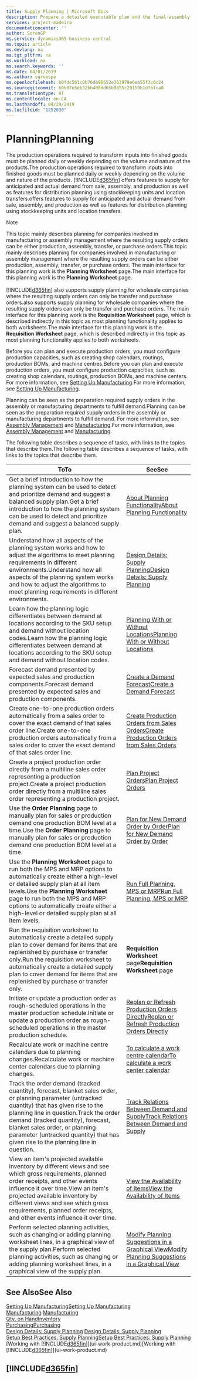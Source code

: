 ```yaml
---
title: Supply Planning | Microsoft Docs
description: Prepare a detailed executable plan and the final-assembly production schedule for sales and production demand.
services: project-madeira
documentationcenter: ''
author: SorenGP
ms.service: dynamics365-business-central
ms.topic: article
ms.devlang: na
ms.tgt_pltfrm: na
ms.workload: na
ms.search.keywords: ''
ms.date: 04/01/2019
ms.author: sgroespe
ms.openlocfilehash: b0fdc5b1c0b76db96652e363979e6eb55f3c6c24
ms.sourcegitcommit: 60b87e5eb32bb408dd65b9855c29159b1dfbfca8
ms.translationtype: HT
ms.contentlocale: en-CA
ms.lasthandoff: 04/29/2019
ms.locfileid: "1252030"
---
```

# <a name="planning"></a><span data-ttu-id="b5009-103">Planning</span><span class="sxs-lookup"><span data-stu-id="b5009-103">Planning</span></span>
<span data-ttu-id="b5009-104">The production operations required to transform inputs into finished goods must be planned daily or weekly depending on the volume and nature of the products.</span><span class="sxs-lookup"><span data-stu-id="b5009-104">The production operations required to transform inputs into finished goods must be planned daily or weekly depending on the volume and nature of the products.</span></span> [!INCLUDE[d365fin](includes/d365fin_md.md)] <span data-ttu-id="b5009-105">offers features to supply for anticipated and actual demand from sale, assembly, and production as well as features for distribution planning using stockkeeping units and location transfers.</span><span class="sxs-lookup"><span data-stu-id="b5009-105">offers features to supply for anticipated and actual demand from sale, assembly, and production as well as features for distribution planning using stockkeeping units and location transfers.</span></span>

> [!NOTE]
> <span data-ttu-id="b5009-106">This topic mainly describes planning for companies involved in manufacturing or assembly management where the resulting supply orders can be either production, assembly, transfer, or purchase orders.</span><span class="sxs-lookup"><span data-stu-id="b5009-106">This topic mainly describes planning for companies involved in manufacturing or assembly management where the resulting supply orders can be either production, assembly, transfer, or purchase orders.</span></span> <span data-ttu-id="b5009-107">The main interface for this planning work is the **Planning Worksheet** page.</span><span class="sxs-lookup"><span data-stu-id="b5009-107">The main interface for this planning work is the **Planning Worksheet** page.</span></span><br /><br />
> [!INCLUDE[d365fin](includes/d365fin_md.md)] <span data-ttu-id="b5009-108">also supports supply planning for wholesale companies where the resulting supply orders can only be transfer and purchase orders.</span><span class="sxs-lookup"><span data-stu-id="b5009-108">also supports supply planning for wholesale companies where the resulting supply orders can only be transfer and purchase orders.</span></span> <span data-ttu-id="b5009-109">The main interface for this planning work is the **Requisition Worksheet** page, which is described indirectly in this topic as most planning functionality applies to both worksheets.</span><span class="sxs-lookup"><span data-stu-id="b5009-109">The main interface for this planning work is the **Requisition Worksheet** page, which is described indirectly in this topic as most planning functionality applies to both worksheets.</span></span>

<span data-ttu-id="b5009-110">Before you can plan and execute production orders, you must configure production capacities, such as creating shop calendars, routings, production BOMs, and machine centres.</span><span class="sxs-lookup"><span data-stu-id="b5009-110">Before you can plan and execute production orders, you must configure production capacities, such as creating shop calendars, routings, production BOMs, and machine centers.</span></span> <span data-ttu-id="b5009-111">For more information, see [Setting Up Manufacturing](production-configure-production-processes.md).</span><span class="sxs-lookup"><span data-stu-id="b5009-111">For more information, see [Setting Up Manufacturing](production-configure-production-processes.md).</span></span>

<span data-ttu-id="b5009-112">Planning can be seen as the preparation required supply orders in the assembly or manufacturing departments to fulfill demand.</span><span class="sxs-lookup"><span data-stu-id="b5009-112">Planning can be seen as the preparation required supply orders in the assembly or manufacturing departments to fulfill demand.</span></span> <span data-ttu-id="b5009-113">For more information, see [Assembly Management](assembly-assemble-items.md) and [Manufacturing](production-manage-manufacturing.md).</span><span class="sxs-lookup"><span data-stu-id="b5009-113">For more information, see [Assembly Management](assembly-assemble-items.md) and [Manufacturing](production-manage-manufacturing.md).</span></span>

<span data-ttu-id="b5009-114">The following table describes a sequence of tasks, with links to the topics that describe them.</span><span class="sxs-lookup"><span data-stu-id="b5009-114">The following table describes a sequence of tasks, with links to the topics that describe them.</span></span>   

|<span data-ttu-id="b5009-115">**To**</span><span class="sxs-lookup"><span data-stu-id="b5009-115">**To**</span></span>|<span data-ttu-id="b5009-116">**See**</span><span class="sxs-lookup"><span data-stu-id="b5009-116">**See**</span></span>|  
|------------|-------------|  
|<span data-ttu-id="b5009-117">Get a brief introduction to how the planning system can be used to detect and prioritize demand and suggest a balanced supply plan.</span><span class="sxs-lookup"><span data-stu-id="b5009-117">Get a brief introduction to how the planning system can be used to detect and prioritize demand and suggest a balanced supply plan.</span></span>|[<span data-ttu-id="b5009-118">About Planning Functionality</span><span class="sxs-lookup"><span data-stu-id="b5009-118">About Planning Functionality</span></span>](production-about-planning-functionality.md)|
|<span data-ttu-id="b5009-119">Understand how all aspects of the planning system works and how to adjust the algorithms to meet planning requirements in different environments.</span><span class="sxs-lookup"><span data-stu-id="b5009-119">Understand how all aspects of the planning system works and how to adjust the algorithms to meet planning requirements in different environments.</span></span>|[<span data-ttu-id="b5009-120">Design Details: Supply Planning</span><span class="sxs-lookup"><span data-stu-id="b5009-120">Design Details: Supply Planning</span></span>](design-details-supply-planning.md)|
|<span data-ttu-id="b5009-121">Learn how the planning logic differentiates between demand at locations according to the SKU setup and demand without location codes.</span><span class="sxs-lookup"><span data-stu-id="b5009-121">Learn how the planning logic differentiates between demand at locations according to the SKU setup and demand without location codes.</span></span>|[<span data-ttu-id="b5009-122">Planning With or Without Locations</span><span class="sxs-lookup"><span data-stu-id="b5009-122">Planning With or Without Locations</span></span>](production-planning-with-without-locations.md)|
|<span data-ttu-id="b5009-123">Forecast demand presented by expected sales and production components.</span><span class="sxs-lookup"><span data-stu-id="b5009-123">Forecast demand presented by expected sales and production components.</span></span>|[<span data-ttu-id="b5009-124">Create a Demand Forecast</span><span class="sxs-lookup"><span data-stu-id="b5009-124">Create a Demand Forecast</span></span>](production-how-to-create-a-forecast.md)|  
|<span data-ttu-id="b5009-125">Create one-to-one production orders automatically from a sales order to cover the exact demand of that sales order line.</span><span class="sxs-lookup"><span data-stu-id="b5009-125">Create one-to-one production orders automatically from a sales order to cover the exact demand of that sales order line.</span></span>|[<span data-ttu-id="b5009-126">Create Production Orders from Sales Orders</span><span class="sxs-lookup"><span data-stu-id="b5009-126">Create Production Orders from Sales Orders</span></span>](production-how-to-create-production-orders-from-sales-orders.md)|
|<span data-ttu-id="b5009-127">Create a project production order directly from a multiline sales order representing a production project.</span><span class="sxs-lookup"><span data-stu-id="b5009-127">Create a project production order directly from a multiline sales order representing a production project.</span></span>|[<span data-ttu-id="b5009-128">Plan Project Orders</span><span class="sxs-lookup"><span data-stu-id="b5009-128">Plan Project Orders</span></span>](production-how-to-plan-project-orders.md)|
|<span data-ttu-id="b5009-129">Use the **Order Planning** page to manually plan for sales or production demand one production BOM level at a time.</span><span class="sxs-lookup"><span data-stu-id="b5009-129">Use the **Order Planning** page to manually plan for sales or production demand one production BOM level at a time.</span></span>|[<span data-ttu-id="b5009-130">Plan for New Demand Order by Order</span><span class="sxs-lookup"><span data-stu-id="b5009-130">Plan for New Demand Order by Order</span></span>](production-how-to-plan-for-new-demand.md)|
|<span data-ttu-id="b5009-131">Use the **Planning Worksheet** page to run both the MPS and MRP options to automatically create either a high-level or detailed supply plan at all item levels.</span><span class="sxs-lookup"><span data-stu-id="b5009-131">Use the **Planning Worksheet** page to run both the MPS and MRP options to automatically create either a high-level or detailed supply plan at all item levels.</span></span>|[<span data-ttu-id="b5009-132">Run Full Planning, MPS or MRP</span><span class="sxs-lookup"><span data-stu-id="b5009-132">Run Full Planning, MPS or MRP</span></span>](production-how-to-run-mps-and-mrp.md)|
|<span data-ttu-id="b5009-133">Run the requisition worksheet to automatically create a detailed supply plan to cover demand for items that are replenished by purchase or transfer only.</span><span class="sxs-lookup"><span data-stu-id="b5009-133">Run the requisition worksheet to automatically create a detailed supply plan to cover demand for items that are replenished by purchase or transfer only.</span></span>|<span data-ttu-id="b5009-134">**Requisition Worksheet** page</span><span class="sxs-lookup"><span data-stu-id="b5009-134">**Requisition Worksheet** page</span></span>|  
|<span data-ttu-id="b5009-135">Initiate or update a production order as rough-scheduled operations in the master production schedule.</span><span class="sxs-lookup"><span data-stu-id="b5009-135">Initiate or update a production order as rough-scheduled operations in the master production schedule.</span></span>|[<span data-ttu-id="b5009-136">Replan or Refresh Production Orders Directly</span><span class="sxs-lookup"><span data-stu-id="b5009-136">Replan or Refresh Production Orders Directly</span></span>](production-how-to-replan-refresh-production-orders.md)|
|<span data-ttu-id="b5009-137">Recalculate work or machine centre calendars due to planning changes.</span><span class="sxs-lookup"><span data-stu-id="b5009-137">Recalculate work or machine center calendars due to planning changes.</span></span>|[<span data-ttu-id="b5009-138">To calculate a work centre calendar</span><span class="sxs-lookup"><span data-stu-id="b5009-138">To calculate a work center calendar</span></span>](production-how-to-create-work-center-calendars.md#to-calculate-a-work-center-calendar)|
|<span data-ttu-id="b5009-139">Track the order demand (tracked quantity), forecast, blanket sales order, or planning parameter (untracked quantity) that has given rise to the planning line in question.</span><span class="sxs-lookup"><span data-stu-id="b5009-139">Track the order demand (tracked quantity), forecast, blanket sales order, or planning parameter (untracked quantity) that has given rise to the planning line in question.</span></span>|[<span data-ttu-id="b5009-140">Track Relations Between Demand and Supply</span><span class="sxs-lookup"><span data-stu-id="b5009-140">Track Relations Between Demand and Supply</span></span>](production-how-track-demand-supply.md)|
|<span data-ttu-id="b5009-141">View an item's projected available inventory by different views and see which gross requirements, planned order receipts, and other events influence it over time.</span><span class="sxs-lookup"><span data-stu-id="b5009-141">View an item's projected available inventory by different views and see which gross requirements, planned order receipts, and other events influence it over time.</span></span>|[<span data-ttu-id="b5009-142">View the Availability of Items</span><span class="sxs-lookup"><span data-stu-id="b5009-142">View the Availability of Items</span></span>](inventory-how-availability-overview.md)|  
|<span data-ttu-id="b5009-143">Perform selected planning activities, such as changing or adding planning worksheet lines, in a graphical view of the supply plan.</span><span class="sxs-lookup"><span data-stu-id="b5009-143">Perform selected planning activities, such as changing or adding planning worksheet lines, in a graphical view of the supply plan.</span></span>|[<span data-ttu-id="b5009-144">Modify Planning Suggestions in a Graphical View</span><span class="sxs-lookup"><span data-stu-id="b5009-144">Modify Planning Suggestions in a Graphical View</span></span>](production-how-to-modify-planning-suggestions-in-a-graphical-view.md)|

## <a name="see-also"></a><span data-ttu-id="b5009-145">See Also</span><span class="sxs-lookup"><span data-stu-id="b5009-145">See Also</span></span>
[<span data-ttu-id="b5009-146">Setting Up Manufacturing</span><span class="sxs-lookup"><span data-stu-id="b5009-146">Setting Up Manufacturing</span></span>](production-configure-production-processes.md)  
<span data-ttu-id="b5009-147">[Manufacturing](production-manage-manufacturing.md)  </span><span class="sxs-lookup"><span data-stu-id="b5009-147">[Manufacturing](production-manage-manufacturing.md)  </span></span>  
[<span data-ttu-id="b5009-148">Qty. on Hand</span><span class="sxs-lookup"><span data-stu-id="b5009-148">Inventory</span></span>](inventory-manage-inventory.md)  
[<span data-ttu-id="b5009-149">Purchasing</span><span class="sxs-lookup"><span data-stu-id="b5009-149">Purchasing</span></span>](purchasing-manage-purchasing.md)  
<span data-ttu-id="b5009-150">[Design Details: Supply Planning](design-details-supply-planning.md) </span><span class="sxs-lookup"><span data-stu-id="b5009-150">[Design Details: Supply Planning](design-details-supply-planning.md) </span></span>  
[<span data-ttu-id="b5009-151">Setup Best Practices: Supply Planning</span><span class="sxs-lookup"><span data-stu-id="b5009-151">Setup Best Practices: Supply Planning</span></span>](setup-best-practices-supply-planning.md)  
<span data-ttu-id="b5009-152">[Working with [!INCLUDE[d365fin](includes/d365fin_md.md)]](ui-work-product.md)</span><span class="sxs-lookup"><span data-stu-id="b5009-152">[Working with [!INCLUDE[d365fin](includes/d365fin_md.md)]](ui-work-product.md)</span></span>

## [!INCLUDE[d365fin](includes/free_trial_md.md)]  
